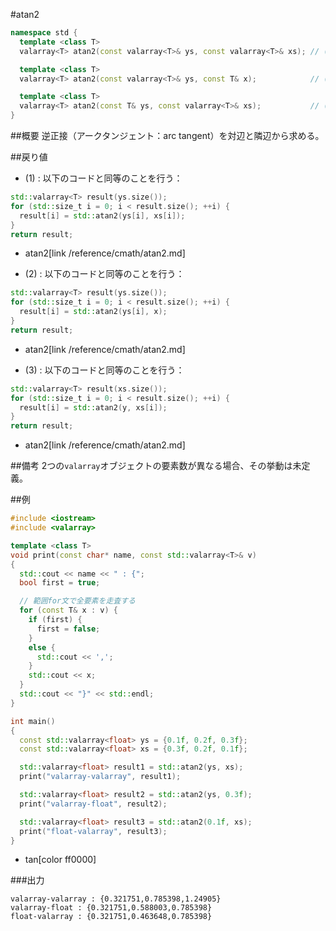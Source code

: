 #atan2
```cpp
namespace std {
  template <class T>
  valarray<T> atan2(const valarray<T>& ys, const valarray<T>& xs); // (1)

  template <class T>
  valarray<T> atan2(const valarray<T>& ys, const T& x);            // (2)

  template <class T>
  valarray<T> atan2(const T& ys, const valarray<T>& xs);           // (3)
}
```

##概要
逆正接（アークタンジェント：arc tangent）を対辺と隣辺から求める。


##戻り値
- (1) : 以下のコードと同等のことを行う：

```cpp
std::valarray<T> result(ys.size());
for (std::size_t i = 0; i < result.size(); ++i) {
  result[i] = std::atan2(ys[i], xs[i]);
}
return result;
```
* atan2[link /reference/cmath/atan2.md]


- (2) : 以下のコードと同等のことを行う：

```cpp
std::valarray<T> result(ys.size());
for (std::size_t i = 0; i < result.size(); ++i) {
  result[i] = std::atan2(ys[i], x);
}
return result;
```
* atan2[link /reference/cmath/atan2.md]


- (3) : 以下のコードと同等のことを行う：

```cpp
std::valarray<T> result(xs.size());
for (std::size_t i = 0; i < result.size(); ++i) {
  result[i] = std::atan2(y, xs[i]);
}
return result;
```
* atan2[link /reference/cmath/atan2.md]


##備考
2つの`valarray`オブジェクトの要素数が異なる場合、その挙動は未定義。


##例
```cpp
#include <iostream>
#include <valarray>

template <class T>
void print(const char* name, const std::valarray<T>& v)
{
  std::cout << name << " : {";
  bool first = true;

  // 範囲for文で全要素を走査する
  for (const T& x : v) {
    if (first) {
      first = false;
    }
    else {
      std::cout << ',';
    }
    std::cout << x;
  }
  std::cout << "}" << std::endl;
}

int main()
{
  const std::valarray<float> ys = {0.1f, 0.2f, 0.3f};
  const std::valarray<float> xs = {0.3f, 0.2f, 0.1f};

  std::valarray<float> result1 = std::atan2(ys, xs);
  print("valarray-valarray", result1);

  std::valarray<float> result2 = std::atan2(ys, 0.3f);
  print("valarray-float", result2);

  std::valarray<float> result3 = std::atan2(0.1f, xs);
  print("float-valarray", result3);
}
```
* tan[color ff0000]

###出力
```
valarray-valarray : {0.321751,0.785398,1.24905}
valarray-float : {0.321751,0.588003,0.785398}
float-valarray : {0.321751,0.463648,0.785398}
```


